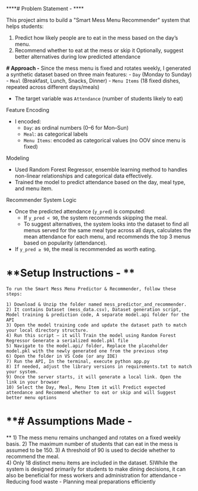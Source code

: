 ****# Problem Statement - ****

This project aims to build a "Smart Mess Menu Recommender" system that helps students: 
1) Predict how likely people are to eat in the mess based on the day’s menu.
2) Recommend whether to eat at the mess or skip it Optionally, suggest better alternatives during low predicted attendance

**# Approach -**
   Since the mess menu is fixed and rotates weekly, I generated a synthetic dataset based on three main features:
     - `Day` (Monday to Sunday)
     - `Meal` (Breakfast, Lunch, Snacks, Dinner)
     - `Menu Items` (18 fixed dishes, repeated across different days/meals)
   - The target variable was `Attendance` (number of students likely to eat)

   Feature Encoding
   - I encoded:
     - `Day`: as ordinal numbers (0–6 for Mon–Sun)
     - `Meal`: as categorical labels
     - `Menu Items`: encoded as categorical values (no OOV since menu is fixed)

   Modeling
   - Used Random Forest Regressor, ensemble learning method to handles non-linear relationships and categorical data effectively.
   - Trained the model to predict attendance based on the day, meal type, and menu item.

   Recommender System Logic
   - Once the predicted attendance (`y_pred`) is computed:
     - If `y_pred < 90`, the system recommends skipping the meal.
     - To suggest alternatives, the system looks into the dataset to find all menus served for the same meal type across all days, calculates the mean attendance for each menu, and recommends the top 3 menus based on popularity (attendance).
   - If `y_pred ≥ 90`, the meal is recommended as worth eating.

# **Setup Instructions - **
    To run the Smart Mess Menu Predictor & Recommender, follow these steps:

    1) Download & Unzip the folder named mess_predictor_and_recommender.
    2) It contains Dataset (mess_data.csv), Dataset generation script, Model training & prediction code, A separate model.api folder for the API
    3) Open the model training code and update the dataset path to match your local directory structure.
    4) Run this script — it will Train the model using Random Forest Regressor Generate a serialized model.pkl file
    5) Navigate to the model.api/ folder, Replace the placeholder model.pkl with the newly generated one from the previous step
    6) Open the folder in VS Code (or any IDE)
    7) Run the API, In the terminal, execute python app.py
    8) If needed, adjust the library versions in requirements.txt to match your system.
    9) Once the server starts, it will generate a local link. Open the link in your browser
    10) Select the Day, Meal, Menu Item it will Predict expected attendance and Recommend whether to eat or skip and will Suggest better menu options

# **#   Assumptions Made - 
**    1) The mess menu remains unchanged and rotates on a fixed weekly basis.
    2) The maximum number of students that can eat in the mess is assumed to be 150.
    3) A threshold of 90 is used to decide whether to recommend the meal.  
    4) Only 18 distinct menu items are included in the dataset.
    5)While the system is designed primarily for students to make dining decisions, it can also be beneficial for mess workers and administration for attendance
     - Reducing food waste
     - Planning meal preparations efficiently
